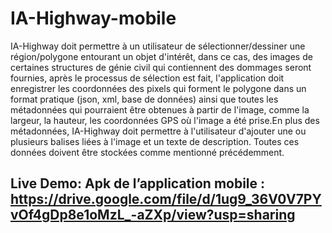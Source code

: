 # IA-Highway-mobile
IA-Highway doit permettre à un utilisateur de sélectionner/dessiner une région/polygone entourant un objet d'intérêt, dans ce cas, des images de certaines structures de génie civil qui contiennent des dommages seront fournies, après le processus de sélection est fait, l'application doit enregistrer les coordonnées des pixels qui forment le polygone dans un format pratique (json, xml, base de données) ainsi que toutes les métadonnées qui pourraient être obtenues à partir de l'image, comme la largeur, la hauteur, les coordonnées GPS où l'image a été prise.En plus des métadonnées, IA-Highway doit permettre à l'utilisateur d'ajouter une ou plusieurs balises liées à l'image et un texte de description. Toutes ces données doivent être stockées comme mentionné précédemment.


## Live Demo: Apk de l’application mobile : https://drive.google.com/file/d/1ug9_36V0V7PYvOf4gDp8e1oMzL_-aZXp/view?usp=sharing
